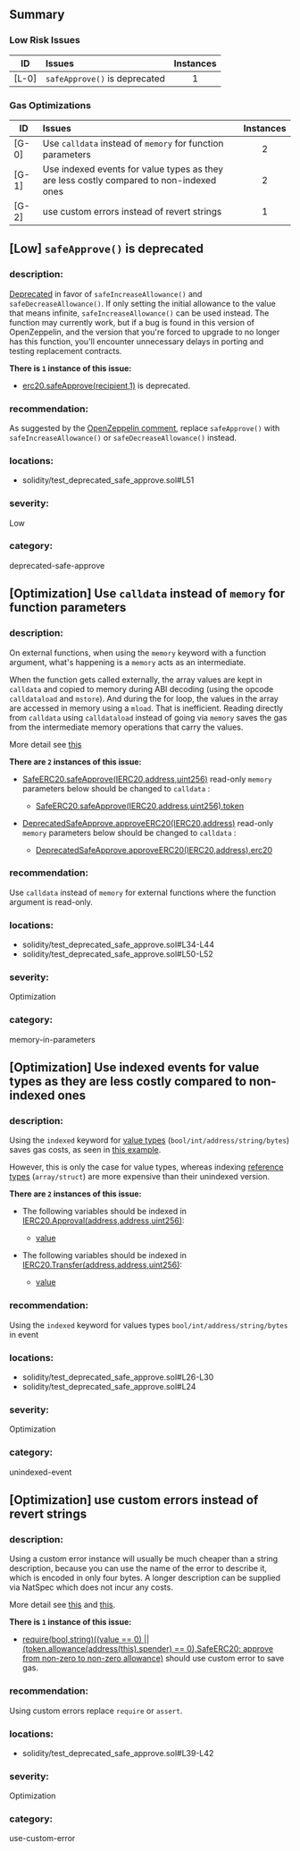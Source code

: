 ## Summary 

### Low Risk Issues

|ID|Issues|Instances|
|---|:---|:---:|
| [L-0] | `safeApprove()` is deprecated | 1 |


### Gas Optimizations

|ID|Issues|Instances|
|---|:---|:---:|
| [G-0] | Use `calldata` instead of `memory` for function parameters | 2 |
| [G-1] | Use indexed events for value types as they are less costly compared to non-indexed ones | 2 |
| [G-2] | use custom errors instead of revert strings | 1 |



## [Low] `safeApprove()` is deprecated

### description:

[Deprecated](https://github.com/OpenZeppelin/openzeppelin-contracts/blob/bfff03c0d2a59bcd8e2ead1da9aed9edf0080d05/contracts/token/ERC20/utils/SafeERC20.sol#L38-L45) 
in favor of `safeIncreaseAllowance()` and `safeDecreaseAllowance()`. 
If only setting the initial allowance to the value that means infinite, 
`safeIncreaseAllowance()` can be used instead. The function may currently work, 
but if a bug is found in this version of OpenZeppelin, and the version that you're 
forced to upgrade to no longer has this function, you'll encounter unnecessary delays 
in porting and testing replacement contracts.



**There is `1` instance of this issue:**

- [erc20.safeApprove(recipient,1)](solidity/test_deprecated_safe_approve.sol#L51) is deprecated.

### recommendation:

As suggested by the [OpenZeppelin comment](https://github.com/OpenZeppelin/openzeppelin-contracts/blob/bfff03c0d2a59bcd8e2ead1da9aed9edf0080d05/contracts/token/ERC20/utils/SafeERC20.sol#L38-L45),
replace `safeApprove()` with `safeIncreaseAllowance()` or `safeDecreaseAllowance()` instead.


### locations:
- solidity/test_deprecated_safe_approve.sol#L51

### severity:
Low

### category:
deprecated-safe-approve

## [Optimization] Use `calldata` instead of `memory` for function parameters

### description:

On external functions, when using the `memory` keyword with a function argument, what's happening is a `memory` acts as an intermediate.

When the function gets called externally, the array values are kept in `calldata` and copied to memory during ABI decoding (using the opcode `calldataload` and `mstore`). 
And during the for loop, the values in the array are accessed in memory using a `mload`. That is inefficient. Reading directly from `calldata` using `calldataload` instead of going via `memory` saves the gas from the intermediate memory operations that carry the values.

More detail see [this](https://ethereum.stackexchange.com/questions/74442/when-should-i-use-calldata-and-when-should-i-use-memory)


**There are `2` instances of this issue:**

- [SafeERC20.safeApprove(IERC20,address,uint256)](solidity/test_deprecated_safe_approve.sol#L34-L44) read-only `memory` parameters below should be changed to `calldata` :
	- [SafeERC20.safeApprove(IERC20,address,uint256).token](solidity/test_deprecated_safe_approve.sol#L35)

- [DeprecatedSafeApprove.approveERC20(IERC20,address)](solidity/test_deprecated_safe_approve.sol#L50-L52) read-only `memory` parameters below should be changed to `calldata` :
	- [DeprecatedSafeApprove.approveERC20(IERC20,address).erc20](solidity/test_deprecated_safe_approve.sol#L50)


### recommendation:
Use `calldata` instead of `memory` for external functions where the function argument is read-only.

### locations:
- solidity/test_deprecated_safe_approve.sol#L34-L44
- solidity/test_deprecated_safe_approve.sol#L50-L52

### severity:
Optimization

### category:
memory-in-parameters

## [Optimization] Use indexed events for value types as they are less costly compared to non-indexed ones

### description:

Using the `indexed` keyword for [value types](https://docs.soliditylang.org/en/v0.8.20/types.html#value-types) (`bool/int/address/string/bytes`) saves gas costs, as seen in [this example](https://gist.github.com/0xxfu/c292a65ecb61cae6fd2090366ea0877e).

However, this is only the case for value types, whereas indexing [reference types](https://docs.soliditylang.org/en/v0.8.20/types.html#reference-types) (`array/struct`) are more expensive than their unindexed version.


**There are `2` instances of this issue:**

- The following variables should be indexed in [IERC20.Approval(address,address,uint256)](solidity/test_deprecated_safe_approve.sol#L26-L30):

	- [value](solidity/test_deprecated_safe_approve.sol#L29)

- The following variables should be indexed in [IERC20.Transfer(address,address,uint256)](solidity/test_deprecated_safe_approve.sol#L24):

	- [value](solidity/test_deprecated_safe_approve.sol#L24)


### recommendation:

Using the `indexed` keyword for values types `bool/int/address/string/bytes` in event


### locations:
- solidity/test_deprecated_safe_approve.sol#L26-L30
- solidity/test_deprecated_safe_approve.sol#L24

### severity:
Optimization

### category:
unindexed-event

## [Optimization] use custom errors instead of revert strings

### description:

Using a custom error instance will usually be much cheaper than a string description, because you can use the name of the error to describe it, which is encoded in only four bytes. A longer description can be supplied via NatSpec which does not incur any costs.

More detail see [this](https://gist.github.com/0xxfu/712f7965446526f8c5bc53a91d97a215) and [this](https://docs.soliditylang.org/en/latest/control-structures.html#revert).


**There is `1` instance of this issue:**

- [require(bool,string)((value == 0) || (token.allowance(address(this),spender) == 0),SafeERC20: approve from non-zero to non-zero allowance)](solidity/test_deprecated_safe_approve.sol#L39-L42) should use custom error to save gas.


### recommendation:

Using custom errors replace `require` or `assert`.


### locations:
- solidity/test_deprecated_safe_approve.sol#L39-L42

### severity:
Optimization

### category:
use-custom-error
